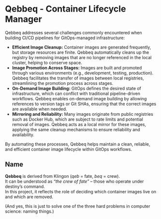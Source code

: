 # Qebbeq - Container Lifecycle Manager
Qebbeq addresses several challenges commonly encountered when building CI/CD pipelines for GitOps-managed infrastructure:

- **Efficient Image Cleanup:** Container images are generated frequently, but storage resources are finite. Qebbeq automatically cleans up the registry by removing images that are no longer referenced in the local cluster, helping to conserve space.
- **Image Promotion Across Stages:** Images are built and promoted through various environments (e.g., development, testing, production). Qebbeq facilitates the transfer of images between local registries, streamlining the promotion process across stages.
- **On-Demand Image Building:** GitOps defines the desired state of infrastructure, which can conflict with traditional pipeline-driven workflows. Qebbeq enables on-demand image building by allowing references to version tags or Git SHAs, ensuring that the correct images are available when needed.
- **Mirroring and Reliability:** Many images originate from public registries such as Docker Hub, which are subject to rate limits and potential removal of images. Qebbeq acts as a local mirror for these images, applying the same cleanup mechanisms to ensure reliability and availability.

By automating these processes, Qebbeq helps maintain a clean, reliable, and efficient container image lifecycle within GitOps workflows.

## Name

**Qebbeq** is derived from Klingon (*qeb* = fate, *beq* = crew).  
It can be understood as *“the crew of fate”* – those who operate under destiny’s command.  
In this project, it reflects the role of deciding which container images live on and which are removed.  

(And yes, this is just to solve one of the three hard problems in computer science: naming things.)
